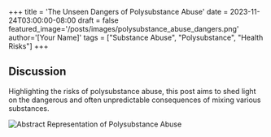 +++
title = 'The Unseen Dangers of Polysubstance Abuse'
date = 2023-11-24T03:00:00-08:00
draft = false
featured_image='/posts/images/polysubstance_abuse_dangers.png'
author='[Your Name]'
tags = ["Substance Abuse", "Polysubstance", "Health Risks"]
+++

## Discussion

Highlighting the risks of polysubstance abuse, this post aims to shed light on the dangerous and often unpredictable consequences of mixing various substances.

![Abstract Representation of Polysubstance Abuse](/posts/images/polysubstance_abuse_dangers.png)
